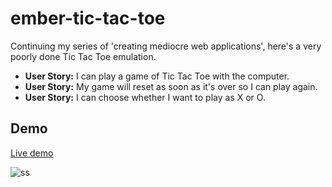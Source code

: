 # ember-tic-tac-toe
Continuing my series of 'creating mediocre web applications', here's a very poorly done Tic Tac Toe emulation. 
* **User Story:** I can play a game of Tic Tac Toe with the computer.
* **User Story:** My game will reset as soon as it's over so I can play again.
* **User Story:** I can choose whether I want to play as X or O.

## Demo

[Live demo](http://ember-tic-tac-toe.surge.sh/)

![ss](http://i.imgur.com/2rGDveW.png)

